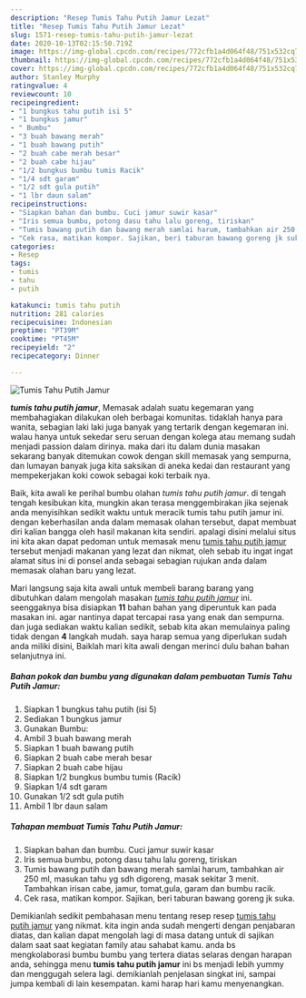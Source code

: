 ```yaml
---
description: "Resep Tumis Tahu Putih Jamur Lezat"
title: "Resep Tumis Tahu Putih Jamur Lezat"
slug: 1571-resep-tumis-tahu-putih-jamur-lezat
date: 2020-10-13T02:15:50.719Z
image: https://img-global.cpcdn.com/recipes/772cfb1a4d064f48/751x532cq70/tumis-tahu-putih-jamur-foto-resep-utama.jpg
thumbnail: https://img-global.cpcdn.com/recipes/772cfb1a4d064f48/751x532cq70/tumis-tahu-putih-jamur-foto-resep-utama.jpg
cover: https://img-global.cpcdn.com/recipes/772cfb1a4d064f48/751x532cq70/tumis-tahu-putih-jamur-foto-resep-utama.jpg
author: Stanley Murphy
ratingvalue: 4
reviewcount: 10
recipeingredient:
- "1 bungkus tahu putih isi 5"
- "1 bungkus jamur"
- " Bumbu"
- "3 buah bawang merah"
- "1 buah bawang putih"
- "2 buah cabe merah besar"
- "2 buah cabe hijau"
- "1/2 bungkus bumbu tumis Racik"
- "1/4 sdt garam"
- "1/2 sdt gula putih"
- "1 lbr daun salam"
recipeinstructions:
- "Siapkan bahan dan bumbu. Cuci jamur suwir kasar"
- "Iris semua bumbu, potong dasu tahu lalu goreng, tiriskan"
- "Tumis bawang putih dan bawang merah samlai harum, tambahkan air 250 ml, masukan tahu yg sdh digoreng, masak sekitar 3 menit. Tambahkan irisan cabe, jamur, tomat,gula, garam dan bumbu racik."
- "Cek rasa, matikan kompor. Sajikan, beri taburan bawang goreng jk suka."
categories:
- Resep
tags:
- tumis
- tahu
- putih

katakunci: tumis tahu putih 
nutrition: 281 calories
recipecuisine: Indonesian
preptime: "PT39M"
cooktime: "PT45M"
recipeyield: "2"
recipecategory: Dinner

---
```



![Tumis Tahu Putih Jamur](https://img-global.cpcdn.com/recipes/772cfb1a4d064f48/751x532cq70/tumis-tahu-putih-jamur-foto-resep-utama.jpg)

<b><i>tumis tahu putih jamur</i></b>, Memasak adalah suatu kegemaran yang membahagiakan dilakukan oleh berbagai komunitas. tidaklah hanya para wanita, sebagian laki laki juga banyak yang tertarik dengan kegemaran ini. walau hanya untuk sekedar seru seruan dengan kolega atau memang sudah menjadi passion dalam dirinya. maka dari itu dalam dunia masakan sekarang banyak ditemukan cowok dengan skill memasak yang sempurna, dan lumayan banyak juga kita saksikan di aneka kedai dan restaurant yang mempekerjakan koki cowok sebagai koki terbaik nya.

Baik, kita awali ke perihal bumbu olahan <i>tumis tahu putih jamur</i>. di tengah tengah kesibukan kita, mungkin akan terasa menggembirakan jika sejenak anda menyisihkan sedikit waktu untuk meracik tumis tahu putih jamur ini. dengan keberhasilan anda dalam memasak olahan tersebut, dapat membuat diri kalian bangga oleh hasil makanan kita sendiri. apalagi disini melalui situs ini kita akan dapat pedoman untuk memasak menu <u>tumis tahu putih jamur</u> tersebut menjadi makanan yang lezat dan nikmat, oleh sebab itu ingat ingat alamat situs ini di ponsel anda sebagai sebagian rujukan anda dalam memasak olahan baru yang lezat.




Mari langsung saja kita awali untuk membeli barang barang yang dibutuhkan dalam mengolah masakan <u><i>tumis tahu putih jamur</i></u> ini. seenggaknya bisa disiapkan <b>11</b> bahan bahan yang diperuntuk kan pada masakan ini. agar nantinya dapat tercapai rasa yang enak dan sempurna. dan juga sediakan waktu kalian sedikit, sebab kita akan memulainya paling tidak dengan <b>4</b> langkah mudah. saya harap semua yang diperlukan sudah anda miliki disini, Baiklah mari kita awali dengan merinci dulu bahan bahan selanjutnya ini.

<!--inarticleads1-->

##### Bahan pokok dan bumbu yang digunakan dalam pembuatan Tumis Tahu Putih Jamur:

1. Siapkan 1 bungkus tahu putih (isi 5)
1. Sediakan 1 bungkus jamur
1. Gunakan  Bumbu:
1. Ambil 3 buah bawang merah
1. Siapkan 1 buah bawang putih
1. Siapkan 2 buah cabe merah besar
1. Siapkan 2 buah cabe hijau
1. Siapkan 1/2 bungkus bumbu tumis (Racik)
1. Siapkan 1/4 sdt garam
1. Gunakan 1/2 sdt gula putih
1. Ambil 1 lbr daun salam




<!--inarticleads2-->

##### Tahapan membuat Tumis Tahu Putih Jamur:

1. Siapkan bahan dan bumbu. Cuci jamur suwir kasar
1. Iris semua bumbu, potong dasu tahu lalu goreng, tiriskan
1. Tumis bawang putih dan bawang merah samlai harum, tambahkan air 250 ml, masukan tahu yg sdh digoreng, masak sekitar 3 menit. Tambahkan irisan cabe, jamur, tomat,gula, garam dan bumbu racik.
1. Cek rasa, matikan kompor. Sajikan, beri taburan bawang goreng jk suka.




Demikianlah sedikit pembahasan menu tentang resep resep <u>tumis tahu putih jamur</u> yang nikmat. kita ingin anda sudah mengerti dengan penjabaran diatas, dan kalian dapat mengolah lagi di masa datang untuk di sajikan dalam saat saat kegiatan family atau sahabat kamu. anda bs mengkolaborasi bumbu bumbu yang tertera diatas selaras dengan harapan anda, sehingga menu <b>tumis tahu putih jamur</b> ini bs menjadi lebih yummy dan menggugah selera lagi. demikianlah penjelasan singkat ini, sampai jumpa kembali di lain kesempatan. kami harap hari kamu menyenangkan.
